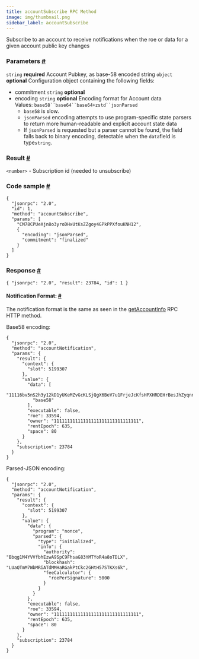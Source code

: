 ```yaml
---
title: accountSubscribe RPC Method
image: img/thumbnail.png
sidebar_label: accountSubscribe
---
```

Subscribe to an account to receive notifications when the roe or data for a given account public key changes

### Parameters [#](#parameters)
`string` **required**
Account Pubkey, as base-58 encoded string
`object` **optional**
Configuration object containing the following fields:
- commitment `string` **optional**
- encoding `string` **optional**
Encoding format for Account data
Values: `base58``base64``base64+zstd``jsonParsed`
  - `base58` is slow.
  - `jsonParsed` encoding attempts to use program-specific state parsers to return more human-readable and explicit account state data
  - If `jsonParsed` is requested but a parser cannot be found, the field falls back to binary encoding, detectable when the `data`field is type`string`.

### Result [#](#result)

`<number>` - Subscription id (needed to unsubscribe)

### Code sample [#](#code-sample)

```
{
  "jsonrpc": "2.0",
  "id": 1,
  "method": "accountSubscribe",
  "params": [
    "CM78CPUeXjn8o3yroDHxUtKsZZgoy4GPkPPXfouKNH12",
    {
      "encoding": "jsonParsed",
      "commitment": "finalized"
    }
  ]
}
```


### Response [#](#response)

```
{ "jsonrpc": "2.0", "result": 23784, "id": 1 }
```


#### Notification Format: [#](#notification-format)

The notification format is the same as seen in the [getAccountInfo](/develop/rpcapi/intro/http/getaccountinfo) RPC HTTP method.

Base58 encoding:

```
{
  "jsonrpc": "2.0",
  "method": "accountNotification",
  "params": {
    "result": {
      "context": {
        "slot": 5199307
      },
      "value": {
        "data": [
          "11116bv5nS2h3y12kD1yUKeMZvGcKLSjQgX6BeV7u1FrjeJcKfsHPXHRDEHrBesJhZyqnnq9qJeUuF7WHxiuLuL5twc38w2TXNLxnDbjmuR",
          "base58"
        ],
        "executable": false,
        "roe": 33594,
        "owner": "11111111111111111111111111111111",
        "rentEpoch": 635,
        "space": 80
      }
    },
    "subscription": 23784
  }
}
```


Parsed-JSON encoding:

```
{
  "jsonrpc": "2.0",
  "method": "accountNotification",
  "params": {
    "result": {
      "context": {
        "slot": 5199307
      },
      "value": {
        "data": {
          "program": "nonce",
          "parsed": {
            "type": "initialized",
            "info": {
              "authority": "Bbqg1M4YVVfbhEzwA9SpC9FhsaG83YMTYoR4a8oTDLX",
              "blockhash": "LUaQTmM7WbMRiATdMMHaRGakPtCkc2GHtH57STKXs6k",
              "feeCalculator": {
                "roePerSignature": 5000
              }
            }
          }
        },
        "executable": false,
        "roe": 33594,
        "owner": "11111111111111111111111111111111",
        "rentEpoch": 635,
        "space": 80
      }
    },
    "subscription": 23784
  }
}
```
